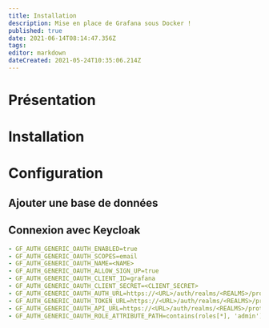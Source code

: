 ```yaml
---
title: Installation
description: Mise en place de Grafana sous Docker !
published: true
date: 2021-06-14T08:14:47.356Z
tags: 
editor: markdown
dateCreated: 2021-05-24T10:35:06.214Z
---
```


# Présentation

# Installation

# Configuration

## Ajouter une base de données

## Connexion avec Keycloak

```yaml
- GF_AUTH_GENERIC_OAUTH_ENABLED=true
- GF_AUTH_GENERIC_OAUTH_SCOPES=email
- GF_AUTH_GENERIC_OAUTH_NAME=<NAME>
- GF_AUTH_GENERIC_OAUTH_ALLOW_SIGN_UP=true
- GF_AUTH_GENERIC_OAUTH_CLIENT_ID=grafana
- GF_AUTH_GENERIC_OAUTH_CLIENT_SECRET=<CLIENT_SECRET>
- GF_AUTH_GENERIC_OAUTH_AUTH_URL=https://<URL>/auth/realms/<REALMS>/protocol/openid-connect/auth
- GF_AUTH_GENERIC_OAUTH_TOKEN_URL=https://<URL>/auth/realms/<REALMS>/protocol/openid-connect/token
- GF_AUTH_GENERIC_OAUTH_API_URL=https://<URL>/auth/realms/<REALMS>/protocol/openid-connect/userinfo
- GF_AUTH_GENERIC_OAUTH_ROLE_ATTRIBUTE_PATH=contains(roles[*], 'admin') && 'Admin' || contains(roles[*], 'editor') && 'Editor' || 'Viewer'
```